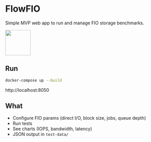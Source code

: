 # FlowFIO

Simple MVP web app to run and manage FIO storage benchmarks.

<img src="https://media.licdn.com/dms/image/v2/D4E03AQElteWnLMJmhA/profile-displayphoto-shrink_400_400/B4EZReEdFjHgAg-/0/1736745014460?e=1756339200&v=beta&t=N3aATXmVw8Kg8s9LVMFESFetLuY1IDp3batIBiF1FzQ" width="80">

## Run
```bash
docker-compose up --build
```
http://localhost:8050

## What
- Configure FIO params (direct I/O, block size, jobs, queue depth)
- Run tests
- See charts (IOPS, bandwidth, latency)
- JSON output in `test-data/`
